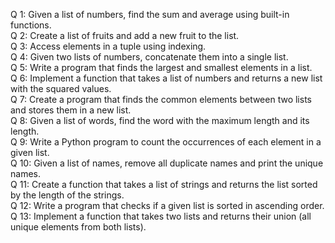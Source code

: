 Q 1: Given a list of numbers, find the sum and average using built-in functions. <br />
Q 2: Create a list of fruits and add a new fruit to the list. <br />
Q 3: Access elements in a tuple using indexing. <br />
Q 4: Given two lists of numbers, concatenate them into a single list. <br />
Q 5: Write a program that finds the largest and smallest elements in a list. <br />
Q 6: Implement a function that takes a list of numbers and returns a new list with the squared values. <br />
Q 7: Create a program that finds the common elements between two lists and stores them in a new list. <br />
Q 8: Given a list of words, find the word with the maximum length and its length. <br />
Q 9: Write a Python program to count the occurrences of each element in a given list. <br />
Q 10: Given a list of names, remove all duplicate names and print the unique names. <br />
Q 11: Create a function that takes a list of strings and returns the list sorted by the length of the strings. <br />
Q 12: Write a program that checks if a given list is sorted in ascending order. <br />
Q 13: Implement a function that takes two lists and returns their union (all unique elements from both lists). <br />